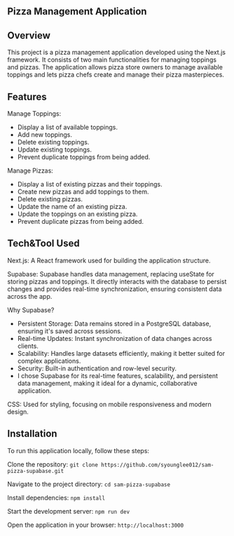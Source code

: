 ## Pizza Management Application

## Overview
This project is a pizza management application developed using the Next.js framework. It consists of two main functionalities for managing toppings and pizzas. The application allows pizza store owners to manage available toppings and lets pizza chefs create and manage their pizza masterpieces.

## Features
Manage Toppings:

- Display a list of available toppings.
- Add new toppings.
- Delete existing toppings.
- Update existing toppings.
- Prevent duplicate toppings from being added.

Manage Pizzas:

- Display a list of existing pizzas and their toppings.
- Create new pizzas and add toppings to them.
- Delete existing pizzas.
- Update the name of an existing pizza.
- Update the toppings on an existing pizza.
- Prevent duplicate pizzas from being added.

## Tech&Tool Used
Next.js: A React framework used for building the application structure.

Supabase:
Supabase handles data management, replacing useState for storing pizzas and toppings. It directly interacts with the database to persist changes and provides real-time synchronization, ensuring consistent data across the app.

Why Supabase?
- Persistent Storage: Data remains stored in a PostgreSQL database, ensuring it's saved across sessions.
- Real-time Updates: Instant synchronization of data changes across clients.
- Scalability: Handles large datasets efficiently, making it better suited for complex applications.
- Security: Built-in authentication and row-level security.
- I chose Supabase for its real-time features, scalability, and persistent data management, making it ideal for a dynamic, collaborative application.

CSS:
Used for styling, focusing on mobile responsiveness and modern design.

## Installation
To run this application locally, follow these steps:

Clone the repository:
`git clone https://github.com/syounglee012/sam-pizza-supabase.git`

Navigate to the project directory:
`cd sam-pizza-supabase`

Install dependencies:
`npm install`

Start the development server:
`npm run dev`

Open the application in your browser:
`http://localhost:3000`
